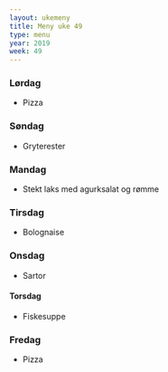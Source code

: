 ```yaml
---
layout: ukemeny
title: Meny uke 49
type: menu
year: 2019
week: 49
---
```


### Lørdag

- Pizza

### Søndag

- Gryterester

### Mandag

- Stekt laks med agurksalat og rømme

### Tirsdag

- Bolognaise

### Onsdag

- Sartor

#### Torsdag

- Fiskesuppe

### Fredag

- Pizza